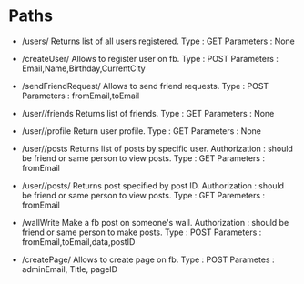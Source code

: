 # Paths

+ /users/
Returns list of all users registered.
Type : GET 
Parameters : None

+ /createUser/
Allows to register user on fb.
Type : POST 
Parameters : Email,Name,Birthday,CurrentCity

+ /sendFriendRequest/
Allows to send friend requests.
Type : POST
Parameters : fromEmail,toEmail

+ /user/<Email>/friends
Returns list of friends.
Type : GET 
Parameters : None

+ /user/<Email>/profile
Return user profile.
Type : GET 
Parameters : None

+ /user/<Email>/posts
Returns list of posts by specific user.
Authorization : should be friend or same person to view posts.
Type : GET
Parameters : fromEmail

+ /user/<Email>/posts/<postID>
Returns post specified by post ID.
Authorization : should be friend or same person to view posts.
Type : GET 
Paremeters : fromEmail 

+ /wallWrite
Make a fb post on someone's wall. 
Authorization : should be friend or same person to make posts.
Type : POST 
Parameters : fromEmail,toEmail,data,postID

+ /createPage/
Allows to create page on fb.
Type : POST 
Parametes : adminEmail, Title, pageID